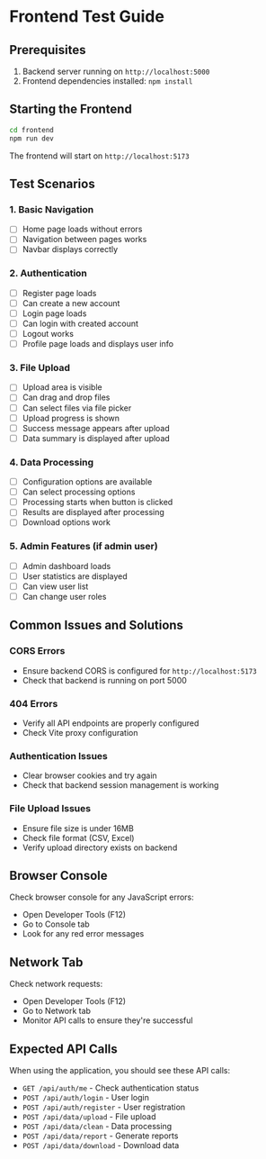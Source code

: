 # Frontend Test Guide

## Prerequisites
1. Backend server running on `http://localhost:5000`
2. Frontend dependencies installed: `npm install`

## Starting the Frontend
```bash
cd frontend
npm run dev
```

The frontend will start on `http://localhost:5173`

## Test Scenarios

### 1. Basic Navigation
- [ ] Home page loads without errors
- [ ] Navigation between pages works
- [ ] Navbar displays correctly

### 2. Authentication
- [ ] Register page loads
- [ ] Can create a new account
- [ ] Login page loads
- [ ] Can login with created account
- [ ] Logout works
- [ ] Profile page loads and displays user info

### 3. File Upload
- [ ] Upload area is visible
- [ ] Can drag and drop files
- [ ] Can select files via file picker
- [ ] Upload progress is shown
- [ ] Success message appears after upload
- [ ] Data summary is displayed after upload

### 4. Data Processing
- [ ] Configuration options are available
- [ ] Can select processing options
- [ ] Processing starts when button is clicked
- [ ] Results are displayed after processing
- [ ] Download options work

### 5. Admin Features (if admin user)
- [ ] Admin dashboard loads
- [ ] User statistics are displayed
- [ ] Can view user list
- [ ] Can change user roles

## Common Issues and Solutions

### CORS Errors
- Ensure backend CORS is configured for `http://localhost:5173`
- Check that backend is running on port 5000

### 404 Errors
- Verify all API endpoints are properly configured
- Check Vite proxy configuration

### Authentication Issues
- Clear browser cookies and try again
- Check that backend session management is working

### File Upload Issues
- Ensure file size is under 16MB
- Check file format (CSV, Excel)
- Verify upload directory exists on backend

## Browser Console
Check browser console for any JavaScript errors:
- Open Developer Tools (F12)
- Go to Console tab
- Look for any red error messages

## Network Tab
Check network requests:
- Open Developer Tools (F12)
- Go to Network tab
- Monitor API calls to ensure they're successful

## Expected API Calls
When using the application, you should see these API calls:
- `GET /api/auth/me` - Check authentication status
- `POST /api/auth/login` - User login
- `POST /api/auth/register` - User registration
- `POST /api/data/upload` - File upload
- `POST /api/data/clean` - Data processing
- `POST /api/data/report` - Generate reports
- `POST /api/data/download` - Download data
